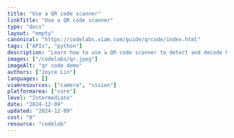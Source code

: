 ```yaml
---
title: "Use a QR code scanner"
linkTitle: "Use a QR code scanner"
type: "docs"
layout: "empty"
canonical: "https://codelabs.viam.com/guide/qrcode/index.html"
tags: ["APIs", "python"]
description: "Learn how to use a QR code scanner to detect and decode QR codes using a Viam module. We'll leverage the pyzbar and OpenCV Python libraries to process images from a camera and extract information encoded in QR codes."
images: ["/codelabs/qr.jpeg"]
imageAlt: "qr code demo"
authors: ["Joyce Lin"]
languages: []
viamresources: ["camera", "vision"]
platformarea: ["core"]
level: "Intermediate"
date: "2024-12-09"
updated: "2024-12-09"
cost: "0"
resource: "codelab"
---
```

